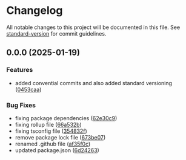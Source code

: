 # Changelog

All notable changes to this project will be documented in this file. See [standard-version](https://github.com/conventional-changelog/standard-version) for commit guidelines.

## 0.0.0 (2025-01-19)


### Features

* added convential commits and also added standard versioning ([0453caa](https://github.com/pdjenera/component-library/commit/0453caa923dbda6274803a95b4c9ead03bcf461f))


### Bug Fixes

* fixing package dependencies ([62e30c9](https://github.com/pdjenera/component-library/commit/62e30c9f97606d1a06e5feacb41622507450929b))
* fixing rollup file ([66a532b](https://github.com/pdjenera/component-library/commit/66a532b28c410f47ed361acbd863c0f1e1d46c21))
* fixing tsconfig file ([354832f](https://github.com/pdjenera/component-library/commit/354832feb676223d1cdd37ffb3bf4118d97d9794))
* remove package lock file ([673be07](https://github.com/pdjenera/component-library/commit/673be0738f1644260b6fd6e80d5e5902f54e71da))
* renamed .github file ([af35f0c](https://github.com/pdjenera/component-library/commit/af35f0c395f46f0a37670224170669e3ba06dc8c))
* updated package.json ([6d24263](https://github.com/pdjenera/component-library/commit/6d2426322732a208e13e9f99062e8d9f89104b8e))
